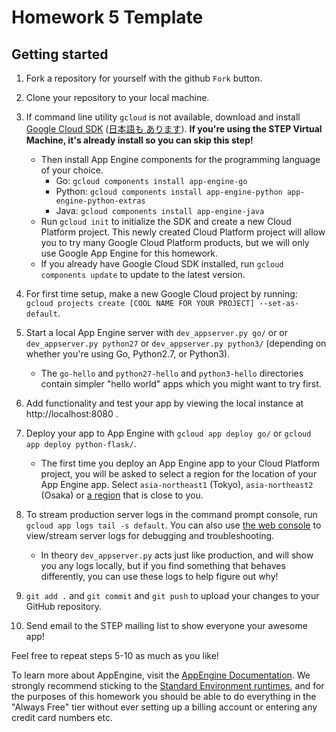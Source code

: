 # Homework 5 Template

## Getting started

1.  Fork a repository for yourself with the github `Fork` button.

1.  Clone your repository to your local machine.

1.  If command line utility `gcloud` is not available, download and install
    [Google Cloud SDK](https://cloud.google.com/sdk/docs/quickstarts) ([日本語も
    あります](https://cloud.google.com/sdk/docs/quickstarts?hl=ja)). **If you're
    using the STEP Virtual Machine, it's already install so you can skip this
    step!**

    -   Then install App Engine components for the programming language of your
        choice.
        -   Go: `gcloud components install app-engine-go`
        -   Python: `gcloud components install app-engine-python
            app-engine-python-extras`
        -   Java: `gcloud components install app-engine-java`
    -   Run `gcloud init` to initialize the SDK and create a new Cloud Platform
        project. This newly created Cloud Platform project will allow you to try
        many Google Cloud Platform products, but we will only use Google App
        Engine for this homework.
    -   If you already have Google Cloud SDK installed, run `gcloud components
        update` to update to the latest version.

1.  For first time setup, make a new Google Cloud project by running: `gcloud
    projects create [COOL NAME FOR YOUR PROJECT] --set-as-default`.

1.  Start a local App Engine server with `dev_appserver.py go/` or or
    `dev_appserver.py python27` or `dev_appserver.py python3/` (depending on
    whether you're using Go, Python2.7, or Python3).
    
    -  The `go-hello` and `python27-hello` and `python3-hello` directories
       contain simpler "hello world" apps which you might want to try first.

1.  Add functionality and test your app by viewing the local instance at
    http://localhost:8080 .

1.  Deploy your app to App Engine with `gcloud app deploy go/` or `gcloud app
    deploy python-flask/`.

    -   The first time you deploy an App Engine app to your Cloud Platform
        project, you will be asked to select a region for the location of your
        App Engine app. Select `asia-northeast1` (Tokyo), `asia-northeast2`
        (Osaka) or
        [a region](https://cloud.google.com/compute/docs/regions-zones/) that is
        close to you.

1.  To stream production server logs in the command prompt console, run `gcloud
    app logs tail -s default`. You can also use
    [the web console](https://console.cloud.google.com/logs/viewer) to
    view/stream server logs for debugging and troubleshooting.
    
    - In theory `dev_appserver.py` acts just like production, and will show you
      any logs locally, but if you find something that behaves differently, you
      can use these logs to help figure out why!

1.  `git add .` and `git commit` and `git push` to upload your changes to your
    GitHub repository.

1.  Send email to the STEP mailing list to show everyone your awesome app!

Feel free to repeat steps 5-10 as much as you like!

To learn more about AppEngine, visit the [AppEngine
Documentation](https://cloud.google.com/appengine/docs/). We strongly recommend
sticking to the [Standard Environment
runtimes](https://cloud.google.com/appengine/docs/standard/runtimes), and for
the purposes of this homework you should be able to do everything in the "Always
Free" tier without ever setting up a billing account or entering any credit card
numbers etc.
